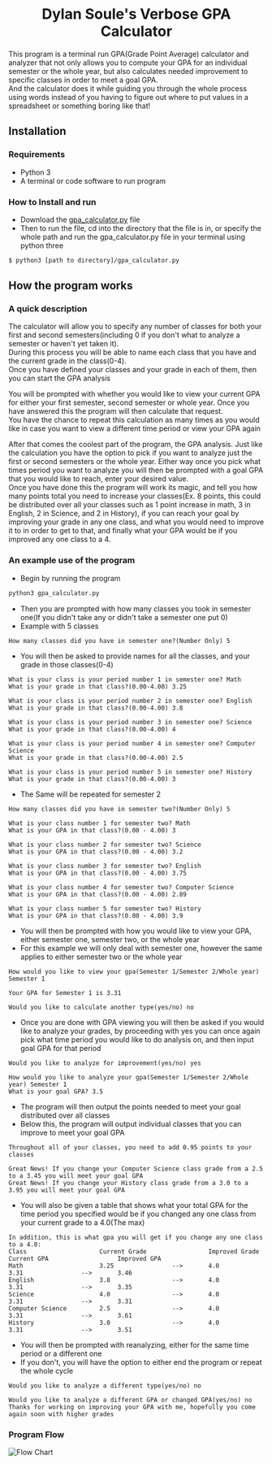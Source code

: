 <h1 style="text-align: center">Dylan Soule's Verbose GPA Calculator</h1>

This program is a terminal run GPA(Grade Point Average) calculator and analyzer that not only allows you to compute your GPA for an individual semester or the whole year, but also calculates needed improvement to specific classes in order to meet a goal GPA.  
And the calculator does it while guiding you through the whole process using words instead of you having to figure out where to put values in a spreadsheet or something boring like that!

## Installation
### Requirements
* Python 3
* A terminal or code software to run program
### How to Install and run
* Download the [gpa_calculator.py](gpa_calculator.py) file
* Then to run the file, cd into the directory that the file is in, or specify the whole path and run the gpa_calculator.py file in your terminal using python three
```bash
$ python3 [path to directory]/gpa_calculator.py
```
## How the program works
### A quick description
The calculator will allow you to specify any number of classes for both your first and second semesters(including 0 if you don't what to analyze a semester or haven't yet taken it).  
During this process you will be able to name each class that you have and the current grade in the class(0-4).  
Once you have defined your classes and your grade in each of them, then you can start the GPA analysis

You will be prompted with whether you would like to view your current GPA for either your first semester, second semester or whole year. Once you have answered this the program will then calculate that request.  
You have the chance to repeat this calculation as many times as you would like in case you want to view a different time period or view your GPA again

After that comes the coolest part of the program, the GPA analysis. Just like the calculation you have the option to pick if you want to analyze just the first or second semesters or the whole year. Either way once you pick what times period you want to analyze you will then be prompted with a goal GPA that you would like to reach, enter your desired value.  
Once you have done this the program will work its magic, and tell you how many points total you need to increase your classes(Ex. 8 points, this could be distributed over all your classes such as 1 point increase in math, 3 in English, 2 in Science, and 2 in History), if you can reach your goal by improving your grade in any one class, and what you would need to improve it to in order to get to that, and finally what your GPA would be if you improved any one class to a 4.

### An example use of the program
* Begin by running the program
```bash
python3 gpa_calculator.py
```
* Then you are prompted with how many classes you took in semester one(If you didn't take any or didn't take a semester one put 0)
* Example with 5 classes
```
How many classes did you have in semester one?(Number Only) 5
```
* You will then be asked to provide names for all the classes, and your grade in those classes(0-4)
```
What is your class is your period number 1 in semester one? Math
What is your grade in that class?(0.00-4.00) 3.25

What is your class is your period number 2 in semester one? English
What is your grade in that class?(0.00-4.00) 3.8

What is your class is your period number 3 in semester one? Science
What is your grade in that class?(0.00-4.00) 4

What is your class is your period number 4 in semester one? Computer Science 
What is your grade in that class?(0.00-4.00) 2.5

What is your class is your period number 5 in semester one? History
What is your grade in that class?(0.00-4.00) 3 
```
* The Same will be repeated for semester 2
```
How many classes did you have in semester two?(Number Only) 5

What is your class number 1 for semester two? Math
What is your GPA in that class?(0.00 - 4.00) 3

What is your class number 2 for semester two? Science
What is your GPA in that class?(0.00 - 4.00) 3.2

What is your class number 3 for semester two? English
What is your GPA in that class?(0.00 - 4.00) 3.75

What is your class number 4 for semester two? Computer Science
What is your GPA in that class?(0.00 - 4.00) 2.89

What is your class number 5 for semester two? History
What is your GPA in that class?(0.00 - 4.00) 3.9
```
* You will then be prompted with how you would like to view your GPA, either semester one, semester two, or the whole year
* For this example we will only deal with semester one, however the same applies to either semester two or the whole year
```
How would you like to view your gpa(Semester 1/Semester 2/Whole year) Semester 1

Your GPA for Semester 1 is 3.31

Would you like to calculate another type(yes/no) no
```
* Once you are done with GPA viewing you will then be asked if you would like to analyze your grades, by proceeding with yes you can once again pick what time period you would like to do analysis on, and then input goal GPA for that period
```
Would you like to analyze for improvement(yes/no) yes

How would you like to analyze your gpa(Semester 1/Semester 2/Whole year) Semester 1
What is your goal GPA? 3.5
```
* The program will then output the points needed to meet your goal distributed over all classes
* Below this, the program will output individual classes that you can improve to meet your goal GPA
```
Throughout all of your classes, you need to add 0.95 points to your classes

Great News! If you change your Computer Science class grade from a 2.5 to a 3.45 you will meet your goal GPA
Great News! If you change your History class grade from a 3.0 to a 3.95 you will meet your goal GPA
```
* You will also be given a table that shows what your total GPA for the time period you specified would be if you changed any one class from your current grade to a 4.0(The max)
```
In addition, this is what gpa you will get if you change any one class to a 4.0:
Class                    Current Grade                 Improved Grade      Current GPA                   Improved GPA
Math                     3.25                -->       4.0                 3.31                -->       3.46
English                  3.8                 -->       4.0                 3.31                -->       3.35
Science                  4.0                 -->       4.0                 3.31                -->       3.31
Computer Science         2.5                 -->       4.0                 3.31                -->       3.61
History                  3.0                 -->       4.0                 3.31                -->       3.51
```
* You will then be prompted with reanalyzing, either for the same time period or a different one
* If you don't, you will have the option to either end the program or repeat the whole cycle
```
Would you like to analyze a different type(yes/no) no

Would you like to analyze a different GPA or changed GPA(yes/no) no
Thanks for working on improving your GPA with me, hopefully you come again soon with higher grades
```
### Program Flow
![Flow Chart]()